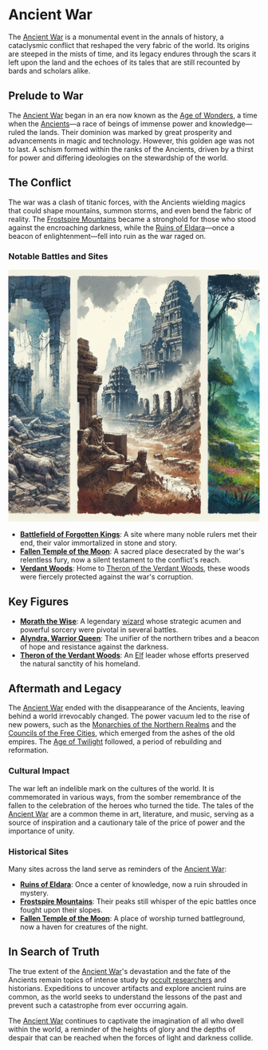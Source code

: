 # Ancient War

The [Ancient War](Ancient%20War.md) is a monumental event in the annals of history, a cataclysmic conflict that reshaped the very fabric of the world. Its origins are steeped in the mists of time, and its legacy endures through the scars it left upon the land and the echoes of its tales that are still recounted by bards and scholars alike.

## Prelude to War

The [Ancient War](Ancient%20War.md) began in an era now known as the [Age of Wonders](Age%20of%20Wonders.md), a time when the [Ancients](Ancients.md)—a race of beings of immense power and knowledge—ruled the lands. Their dominion was marked by great prosperity and advancements in magic and technology. However, this golden age was not to last. A schism formed within the ranks of the Ancients, driven by a thirst for power and differing ideologies on the stewardship of the world.

## The Conflict

The war was a clash of titanic forces, with the Ancients wielding magics that could shape mountains, summon storms, and even bend the fabric of reality. The [Frostspire Mountains](Frostspire%20Mountains.md) became a stronghold for those who stood against the encroaching darkness, while the [Ruins of Eldara](Ruins%20of%20Eldara.md)—once a beacon of enlightenment—fell into ruin as the war raged on.

### Notable Battles and Sites

![Notable Battles and Sites](../../images/Ancient%20War_S_Notable%20Battles%20and%20Sites.png)

- **[Battlefield of Forgotten Kings](Battlefield%20of%20Forgotten%20Kings.md)**: A site where many noble rulers met their end, their valor immortalized in stone and story.
- **[Fallen Temple of the Moon](Fallen%20Temple%20of%20the%20Moon.md)**: A sacred place desecrated by the war's relentless fury, now a silent testament to the conflict's reach.
- **[Verdant Woods](Verdant%20Woods.md)**: Home to [Theron of the Verdant Woods](Theron%20of%20the%20Verdant%20Woods.md), these woods were fiercely protected against the war's corruption.

## Key Figures

- **[Morath the Wise](Morath%20the%20Wise.md)**: A legendary [wizard](Wizard.md) whose strategic acumen and powerful sorcery were pivotal in several battles.
- **[Alyndra, Warrior Queen](Alyndra%2C%20Warrior%20Queen.md)**: The unifier of the northern tribes and a beacon of hope and resistance against the darkness.
- **[Theron of the Verdant Woods](Theron%20of%20the%20Verdant%20Woods.md)**: An [Elf](Elf.md) leader whose efforts preserved the natural sanctity of his homeland.

## Aftermath and Legacy

The [Ancient War](Ancient%20War.md) ended with the disappearance of the Ancients, leaving behind a world irrevocably changed. The power vacuum led to the rise of new powers, such as the [Monarchies of the Northern Realms](Monarchies%20of%20the%20Northern%20Realms.md) and the [Councils of the Free Cities](Councils%20of%20the%20Free%20Cities.md), which emerged from the ashes of the old empires. The [Age of Twilight](Age%20of%20Twilight.md) followed, a period of rebuilding and reformation.

### Cultural Impact

The war left an indelible mark on the cultures of the world. It is commemorated in various ways, from the somber remembrance of the fallen to the celebration of the heroes who turned the tide. The tales of the [Ancient War](Ancient%20War.md) are a common theme in art, literature, and music, serving as a source of inspiration and a cautionary tale of the price of power and the importance of unity.

### Historical Sites

Many sites across the land serve as reminders of the [Ancient War](Ancient%20War.md):
- **[Ruins of Eldara](Ruins%20of%20Eldara.md)**: Once a center of knowledge, now a ruin shrouded in mystery.
- **[Frostspire Mountains](Frostspire%20Mountains.md)**: Their peaks still whisper of the epic battles once fought upon their slopes.
- **[Fallen Temple of the Moon](Fallen%20Temple%20of%20the%20Moon.md)**: A place of worship turned battleground, now a haven for creatures of the night.

## In Search of Truth

The true extent of the [Ancient War](Ancient%20War.md)'s devastation and the fate of the Ancients remain topics of intense study by [occult researchers](Occult%20Researchers.md) and historians. Expeditions to uncover artifacts and explore ancient ruins are common, as the world seeks to understand the lessons of the past and prevent such a catastrophe from ever occurring again.

The [Ancient War](Ancient%20War.md) continues to captivate the imagination of all who dwell within the world, a reminder of the heights of glory and the depths of despair that can be reached when the forces of light and darkness collide.